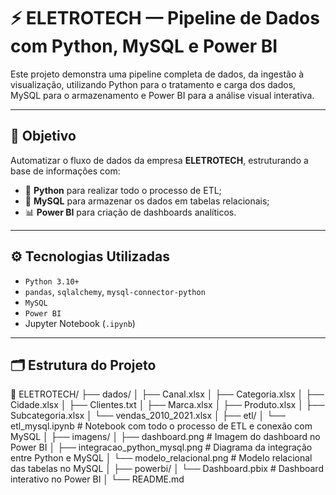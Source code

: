 # ⚡ ELETROTECH — Pipeline de Dados com Python, MySQL e Power BI

Este projeto demonstra uma pipeline completa de dados, da ingestão à visualização, utilizando Python para o tratamento e carga dos dados, MySQL para o armazenamento e Power BI para a análise visual interativa.

---

## 🎯 Objetivo

Automatizar o fluxo de dados da empresa **ELETROTECH**, estruturando a base de informações com:

- 🐍 **Python** para realizar todo o processo de ETL;
- 🐬 **MySQL** para armazenar os dados em tabelas relacionais;
- 📊 **Power BI** para criação de dashboards analíticos.

---

## ⚙️ Tecnologias Utilizadas

- `Python 3.10+`
- `pandas`, `sqlalchemy`, `mysql-connector-python`
- `MySQL`
- `Power BI`
- Jupyter Notebook (`.ipynb`)

---

## 🗂️ Estrutura do Projeto

📁 ELETROTECH/
├── dados/
│ ├── Canal.xlsx
│ ├── Categoria.xlsx
│ ├── Cidade.xlsx
│ ├── Clientes.txt
│ ├── Marca.xlsx
│ ├── Produto.xlsx
│ ├── Subcategoria.xlsx
│ └── vendas_2010_2021.xlsx
│
├── etl/
│ └── etl_mysql.ipynb # Notebook com todo o processo de ETL e conexão com MySQL
│
├── imagens/
│ ├── dashboard.png # Imagem do dashboard no Power BI
│ ├── integracao_python_mysql.png # Diagrama da integração entre Python e MySQL
│ └── modelo_relacional.png # Modelo relacional das tabelas no MySQL
│
├── powerbi/
│ └── Dashboard.pbix # Dashboard interativo no Power BI
│
└── README.md
